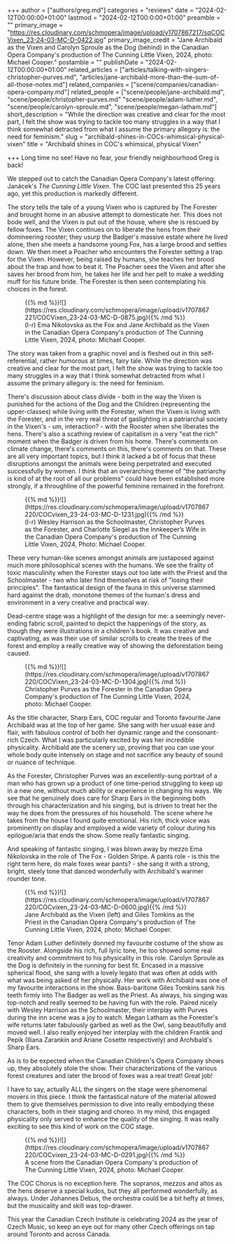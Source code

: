 +++
author = ["authors/greg.md"]
categories = "reviews"
date = "2024-02-12T00:00:00+01:00"
lastmod = "2024-02-12T00:0:00+01:00"
preamble = ""
primary_image = "https://res.cloudinary.com/schmopera/image/upload/v1707867217/sqCOCVixen_23-24-03-MC-D-0422.jpg"
primary_image_credit = "Jane Archibald as the Vixen and Carolyn Sproule as the Dog (behind) in the Canadian Opera Company's production of The Cunning Little Vixen, 2024, photo: Michael Cooper."
postamble = ""
publishDate = "2024-02-12T00:00:00+01:00"
related_articles = ["articles/talking-with-singers-christopher-purves.md", "articles/jane-archibald-more-than-the-sum-of-all-those-notes.md"]
related_companies = ["scene/companies/canadian-opera-company.md"]
related_people = ["scene/people/jane-archibald.md", "scene/people/christopher-purves.md" "scene/people/adam-luther.md", "scene/people/carolyn-sproule.md", "scene/people/megan-latham.md"]
short_description = "While the direction was creative and clear for the most part, I felt the show was trying to tackle too many struggles in a way that I think somewhat detracted from what I assume the primary allegory is: the need for feminism."
slug = "archibald-shines-in-COCs-whimsical-physical-vixen"
title = "Archibald shines in COC's whimsical, physical Vixen"

+++
Long time no see! Have no fear, your friendly neighbourhood Greg is back! 

We stepped out to catch the Canadian Opera Company's latest offering: Janácek's _The Cunning Little Vixen_. The COC last presented this 25 years ago, yet this production is markedly different.

The story tells the tale of a young Vixen who is captured by The Forester and brought home in an abusive attempt to domesticate her. This does not bode well, and the Vixen is put out of the house, where she is rescued by fellow foxes. The Vixen continues on to liberate the hens from their domineering rooster; they usurp the Badger's massive estate where he lived alone, then she meets a handsome young Fox, has a large brood and settles down. We then meet a Poacher who encounters the Forester setting a trap for the Vixen. However, being raised by humans, she teaches her brood about the trap and how to beat it. The Poacher sees the Vixen and after she saves her brood from him, he takes her life and her pelt to make a wedding muff for his future bride. The Forester is then seen contemplating his choices in the forest.

<figure data-type="image">{{% md %}}![](https://res.cloudinary.com/schmopera/image/upload/v1707867221/COCVixen_23-24-03-MC-D-0875.jpg){{% /md %}}

<figcaption>(l-r) Ema Nikolovska as the Fox and Jane Archibald as the Vixen in the Canadian Opera Company's production of The Cunning Little Vixen, 2024, photo: Michael Cooper.</figcaption>
</figure>

The story was taken from a graphic novel and is fleshed out in this self-referential, rather humorous at times, fairy tale. While the direction was creative and clear for the most part, I felt the show was trying to tackle too many struggles in a way that I think somewhat detracted from what I assume the primary allegory is: the need for feminism. 

There's discussion about class divide - both in the way the Vixen is punished for the actions of the Dog and the Children (representing the upper-classes) while living with the Forester, when the Vixen is living with the Forester, and in the very real threat of gaslighting in a patriarchal society in the Vixen's - um, interaction? - with the Rooster when she liberates the hens. There's also a scathing review of capitalism in a very "eat the rich" moment when the Badger is driven from his home. There's comments on climate change, there's comments on this, there's comments on that. These are all very important topics, but I think it lacked a bit of focus that these disruptions amongst the animals were being perpetrated and executed successfully by women. I think that an overarching theme of "the patriarchy is kind of at the root of all our problems" could have been established more strongly, if a throughline of the powerful feminine remained in the forefront. 

<figure data-type="image">{{% md %}}![](https://res.cloudinary.com/schmopera/image/upload/v1707867220/COCvixen_23-24-03-MC-D-1231.jpg){{% /md %}}

<figcaption>(l-r) Wesley Harrison as the Schoolmaster, Christopher Purves as the Forester, and Charlotte Siegel as the Innkeeper’s Wife in the Canadian Opera Company's production of The Cunning Little Vixen, 2024, Photo: Michael Cooper.</figcaption>
</figure>

These very human-like scenes amongst animals are juxtaposed against much more philosophical scenes with the humans. We see the frailty of toxic masculinity when the Forester stays out too late with the Priest and the Schoolmaster - two who later find themselves at risk of "losing their principles". The fantastical design of the fauna in this universe slammed hard against the drab, monotone themes of the human's dress and environment in a very creative and practical way. 

Dead-centre stage was a highlight of the design for me: a seemingly never-ending fabric scroll, painted to depict the happenings of the story, as though they were illustrations in a children's book. It was creative and captivating, as was their use of similar scrolls to create the trees of the forest and employ a really creative way of showing the deforestation being caused. 

<figure data-type="image">{{% md %}}![](https://res.cloudinary.com/schmopera/image/upload/v1707867220/COCVixen_23-24-03-MC-D-1304.jpg){{% /md %}}

<figcaption>Christopher Purves as the Forester in the Canadian Opera Company's production of The Cunning Little Vixen, 2024, photo: Michael Cooper.</figcaption>
</figure>

As the title character, Sharp Ears, COC regular and Toronto favourite Jane Archibald was at the top of her game. She sang with her usual ease and flair, with fabulous control of both her dynamic range and the consonant-rich Czech. What I was particularly excited by was her incredible physicality. Archibald ate the scenery up, proving that you can use your whole body quite intensely on stage and not sacrifice any beauty of sound or nuance of technique. 

As the Forester, Christopher Purves was an excellently-sung portrait of a man who has grown up a product of one time-period struggling to keep up in a new one, without much ability or experience in changing his ways. We see that he genuinely does care for Sharp Ears in the beginning both through his characterization and his singing, but is driven to treat her the way he does from the pressures of his household. The scene where he takes from the house I found quite emotional. His rich, thick voice was prominently on display and employed a wide variety of colour during his epilogue/aria that ends the show. Some really fantastic singing. 

And speaking of fantastic singing, I was blown away by mezzo Ema Nikolovska in the role of The Fox - Golden Stripe. A pants role - is this the right term here, do male foxes wear pants? - she sang it with a strong, bright, steely tone that danced wonderfully with Archibald's warmer rounder tone.

<figure data-type="image">{{% md %}}![](https://res.cloudinary.com/schmopera/image/upload/v1707867220/COCvixen_23-24-03-MC-D-0600.jpg){{% /md %}}

<figcaption>Jane Archibald as the Vixen (left) and Giles Tomkins as the Priest in the Canadian Opera Company's production of The Cunning Little Vixen, 2024, photo: Michael Cooper.</figcaption>
</figure>

Tenor Adam Luther definitely donned my favourite costume of the show as the Rooster. Alongside his rich, full lyric tone, he too showed some real creativity and commitment to his physicality in this role. Carolyn Sproule as the Dog is definitely in the running for best fit. Encased in a massive spherical flood, she sang with a lovely legato that was often at odds with what was being asked of her physically. Her work with Archibald was one of my favourite interactions in the show. Bass-baritone Giles Tomkins sank his teeth firmly into The Badger as well as the Priest. As always, his singing was top-notch and really seemed to be having fun with the role. Paired nicely with Wesley Harrison as the Schoolmaster, their interplay with Purves during the inn scene was a joy to watch. Megan Latham as the Forester's wife returns later fabulously garbed as well as the Owl, sang beautifully and moved well. I also really enjoyed her interplay with the children Frantik and Pepik (Iliana Zarankin and Ariane Cosette respectively) and Archibald's Sharp Ears. 

As is to be expected when the Canadian Children's Opera Company shows up, they absolutely stole the show. Their characterizations of the various forest creatures and later the brood of foxes was a real treat! Great job! 

I have to say, actually ALL the singers on the stage were phenomenal movers in this piece. I think the fantastical nature of the material allowed them to give themselves permission to dive into really embodying these characters, both in their staging and choreo. In my mind, this engaged physicality only served to enhance the quality of the singing. It was really exciting to see this kind of work on the COC stage. 

<figure data-type="image">{{% md %}}![](https://res.cloudinary.com/schmopera/image/upload/v1707867220/COCvixen_23-24-03-MC-D-0291.jpg){{% /md %}}

<figcaption>A scene from the Canadian Opera Company's production of The Cunning Little Vixen, 2024, photo: Michael Cooper.</figcaption>
</figure>

The COC Chorus is no exception here. The sopranos, mezzos and altos as the hens deserve a special kudos, but they all performed wonderfully, as always. Under Johannes Debus, the orchestra could be a bit hefty at times, but the musicality and skill was top-drawer. 

This year the Canadian Czech Institute is celebrating 2024 as the year of Czech Music, so keep an eye out for many other Czech offerings on tap around Toronto and across Canada.